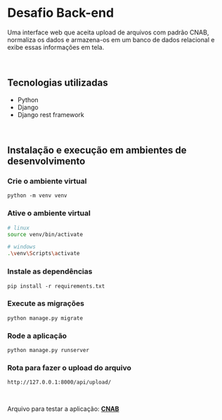 # **Desafio Back-end**

Uma interface web que aceita upload de arquivos com padrão CNAB, normaliza os dados e armazena-os em um banco de dados relacional e exibe essas informações em tela.

<br/>

## Tecnologias utilizadas

- Python
- Django
- Django rest framework

<br/>

## Instalação e execução em ambientes de desenvolvimento

### Crie o ambiente virtual

```
python -m venv venv
```

### Ative o ambiente virtual

```bash
# linux
source venv/bin/activate

# windows
.\venv\Scripts\activate
```

### Instale as dependências

```
pip install -r requirements.txt
```

### Execute as migrações

```
python manage.py migrate
```

### Rode a aplicação

```
python manage.py runserver
```

### Rota para fazer o upload do arquivo

```
http://127.0.0.1:8000/api/upload/
```

<br/>

Arquivo para testar a aplicação: **[CNAB](https://github.com/Kenzie-Academy-Brasil-Developers/desafio-backend-m6/blob/main/CNAB.txt)**
